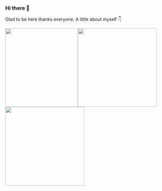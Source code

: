### Hi there 👋
Glad to be here thanks everyone. A little about myself 👇

<img src="https://media.giphy.com/media/eeUJaTwsHh3tswkaYm/giphy.gif" width="230" height="250"/><img src="https://media.giphy.com/media/JIX9t2j0ZTN9S/giphy.gif" width="250" height="250"/><img src="https://media.giphy.com/media/10aThFS9xdNRMA/giphy.gif" width="250" height="250"/>
